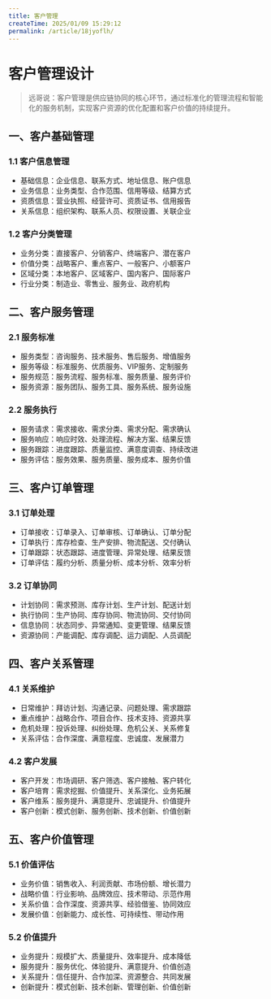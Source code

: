 ```yaml
---
title: 客户管理
createTime: 2025/01/09 15:29:12
permalink: /article/18jyoflh/
---
```

# 客户管理设计

> 远哥说：客户管理是供应链协同的核心环节，通过标准化的管理流程和智能化的服务机制，实现客户资源的优化配置和客户价值的持续提升。

## 一、客户基础管理

### 1.1 客户信息管理
- 基础信息：企业信息、联系方式、地址信息、账户信息
- 业务信息：业务类型、合作范围、信用等级、结算方式
- 资质信息：营业执照、经营许可、资质证书、信用报告
- 关系信息：组织架构、联系人员、权限设置、关联企业

### 1.2 客户分类管理
- 业务分类：直接客户、分销客户、终端客户、潜在客户
- 价值分类：战略客户、重点客户、一般客户、小额客户
- 区域分类：本地客户、区域客户、国内客户、国际客户
- 行业分类：制造业、零售业、服务业、政府机构

## 二、客户服务管理

### 2.1 服务标准
- 服务类型：咨询服务、技术服务、售后服务、增值服务
- 服务等级：标准服务、优质服务、VIP服务、定制服务
- 服务规范：服务流程、服务标准、服务质量、服务评价
- 服务资源：服务团队、服务工具、服务系统、服务设施

### 2.2 服务执行
- 服务请求：需求接收、需求分类、需求分配、需求确认
- 服务响应：响应时效、处理流程、解决方案、结果反馈
- 服务跟踪：进度跟踪、质量监控、满意度调查、持续改进
- 服务评估：服务效果、服务质量、服务成本、服务价值

## 三、客户订单管理

### 3.1 订单处理
- 订单接收：订单录入、订单审核、订单确认、订单分配
- 订单执行：库存检查、生产安排、物流配送、交付确认
- 订单跟踪：状态跟踪、进度管理、异常处理、结果反馈
- 订单评估：履约分析、质量分析、成本分析、效率分析

### 3.2 订单协同
- 计划协同：需求预测、库存计划、生产计划、配送计划
- 执行协同：生产协同、库存协同、物流协同、交付协同
- 信息协同：状态同步、异常通知、变更管理、结果反馈
- 资源协同：产能调配、库存调配、运力调配、人员调配

## 四、客户关系管理

### 4.1 关系维护
- 日常维护：拜访计划、沟通记录、问题处理、需求跟踪
- 重点维护：战略合作、项目合作、技术支持、资源共享
- 危机处理：投诉处理、纠纷处理、危机公关、关系修复
- 关系评估：合作深度、满意程度、忠诚度、发展潜力

### 4.2 客户发展
- 客户开发：市场调研、客户筛选、客户接触、客户转化
- 客户培育：需求挖掘、价值提升、关系深化、业务拓展
- 客户维系：服务提升、满意提升、忠诚提升、价值提升
- 客户创新：模式创新、服务创新、技术创新、价值创新

## 五、客户价值管理

### 5.1 价值评估
- 业务价值：销售收入、利润贡献、市场份额、增长潜力
- 战略价值：行业影响、品牌效应、技术带动、示范作用
- 关系价值：合作深度、资源共享、经验借鉴、协同效应
- 发展价值：创新能力、成长性、可持续性、带动作用

### 5.2 价值提升
- 业务提升：规模扩大、质量提升、效率提升、成本降低
- 服务提升：服务优化、体验提升、满意提升、价值创造
- 关系提升：信任提升、合作加深、资源整合、共同发展
- 创新提升：模式创新、技术创新、管理创新、价值创新
